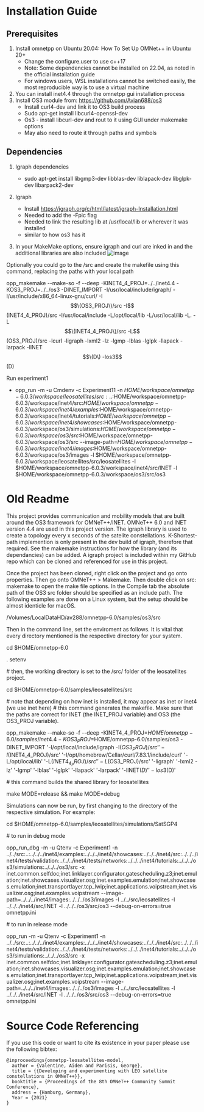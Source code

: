 # Installation Guide
## Prerequisites
1. Install omnetpp on Ubuntu 20.04: How To Set Up OMNet++ in Ubuntu 20+
    - Change the configure.user to use c++17
    - Note: Some dependencies cannot be installed on 22.04, as noted in the official installation guide
    - For windows users, WSL installations cannot be switched easily, the most reproducible way is to use a virtual machine
2. You can install inet4.4 through the omnetpp gui installation process
3. Install OS3 module from: https://github.com/Avian688/os3
    - Install curl4-dev and link it to OS3 build process
    - Sudo apt-get install libcurl4-openssl-dev
    - Os3 - install libcurl-dev and rout to it using GUI under makemake options
    - May also need to route it through paths and symbols
      
## Dependencies
1. Igraph dependencies
     - sudo apt-get install libgmp3-dev libblas-dev liblapack-dev libglpk-dev libarpack2-dev 
2. Igraph
    - Install https://igraph.org/c/html/latest/igraph-Installation.html
    - Needed to add the -Fpic flag 
    - Needed to link the resulting lib at /usr/local/lib or wherever it was installed
    - similar to how os3 has it

3. In your MakeMake options, ensure igraph and curl are inked in and the additional libraries are also included
![image](https://github.com/ucsc-jttang/ucsc-leosatellites-fork/assets/160563338/414ce079-3de1-4709-b6d1-7f9537904156)

Optionally you could go to the /src and create the makefile using this command, replacing the paths with your local path

opp_makemake --make-so -f --deep -KINET4_4_PROJ=../../inet4.4 -KOS3_PROJ=../../os3 -DINET_IMPORT -I/usr/local/include/igraph/ -I/usr/include/x86_64-linux-gnu/curl/ -I$$\(OS3_PROJ\)/src -I$$\(INET4_4_PROJ\)/src -I/usr/local/include -L/opt/local/lib -L/usr/local/lib -L. -L$$\(INET4_4_PROJ\)/src -L$$\(OS3_PROJ\)/src -lcurl -ligraph -lxml2 -lz -lgmp -lblas -lglpk -llapack -larpack -lINET$$\(D\) -los3$$\(D\)

Run experiment1 
- opp_run -m -u Cmdenv -c Experiment11 -n  $HOME/workspace/omnetpp-6.0.3/workspace/leosatellites/src:..:$HOME/workspace/omnetpp-6.0.3/workspace/inet4/src:$HOME/workspace/omnetpp-6.0.3/workspace/inet4/examples:$HOME/workspace/omnetpp-6.0.3/workspace/inet4/tutorials:$HOME/workspace/omnetpp-6.0.3/workspace/inet4/showcases:$HOME/workspace/omnetpp-6.0.3/workspace/os3/simulations:$HOME/workspace/omnetpp-6.0.3/workspace/os3/src:$HOME/workspace/omnetpp-6.0.3/workspace/os3/src --image-path=$HOME/workspace/omnetpp-6.0.3/workspace/inet4/images:$HOME/workspace/omnetpp-6.0.3/workspace/os3/images -l $HOME/workspace/omnetpp-6.0.3/workspace/leosatellites/src/leosatellites -l $HOME/workspace/omnetpp-6.0.3/workspace/inet4/src/INET -l $HOME/workspace/omnetpp-6.0.3/workspace/os3/src/os3

# Old Readme
This project provides communication and mobility models that are built around the OS3 framework for OMNeT++/INET. OMNeT++ 6.0 and INET version 4.4 are used in this project version. The igraph library is used to create a topology every x seconds of the satelite constellations. K-Shortest-path implemention is only present in the dev build of igraph, therefore that required. See the makemake instructions for how the library (and its dependancies) can be added. A igraph project is included within my GitHub repo which can be cloned and referenced for use in this project.

Once the project has been cloned, right click on the project and go onto properties. Then go onto OMNeT++ > Makemake. Then double click on src: makemake to open the make file options. In the Compile tab the absolute path of the OS3 src folder should be specified as an include path. The following examples are done on a Linux system, but the setup should be almost identicle for macOS.

/Volumes/LocalDataHD/av288/omnetpp-6.0/samples/os3/src

Then in the command line, set the enviroment as follows. It is vital that every directory mentioned is the respective directory for your system.

cd $HOME/omnetpp-6.0

. setenv

\# then, the working directory is set to the /src/ folder of the leosatellites project.

cd $HOME/omnetpp-6.0/samples/leosatellites/src

\# note that depending on how inet is installed, it may appear as inet or inet4 (we use inet here) # this command generates the makefile. Make sure that the paths are correct for INET (the INET_PROJ variable) and OS3 (the OS3_PROJ variable).

opp_makemake --make-so -f --deep -KINET4_4_PROJ=$HOME/omnetpp-6.0/samples/inet4.4 -KOS3_PROJ=$HOME/omnetpp-6.0/samples/os3 -DINET_IMPORT '-I/opt/local/include/igraph -I$(OS3_PROJ)/src' '-I$(INET4_4_PROJ)/src' '-I/opt/homebrew/Cellar/curl/7.83.1/include/curl' '-L/opt/local/lib' '-L$(INET4_4_PROJ)/src' '-L$(OS3_PROJ)/src' '-ligraph' '-lxml2 -lz' '-lgmp' '-lblas' '-lglpk' '-llapack' '-larpack' '-lINET$(D)' '-los3$(D)'

\# this command builds the shared library for leosatellites

make MODE=release && make MODE=debug

Simulations can now be run, by first changing to the directory of the respective simulation. For example:

cd $HOME/omnetpp-6.0/samples/leosatellites/simulations/SatSGP4

\# to run in debug mode

opp_run_dbg  -m -u Qtenv -c Experiment1 -n ../../src:..:../../../inet4/examples:../../../inet4/showcases:../../../inet4/src:../../../inet4/tests/validation:../../../inet4/tests/networks:../../../inet4/tutorials:../../../os3/simulations:../../../os3/src -x inet.common.selfdoc;inet.linklayer.configurator.gatescheduling.z3;inet.emulation;inet.showcases.visualizer.osg;inet.examples.emulation;inet.showcases.emulation;inet.transportlayer.tcp_lwip;inet.applications.voipstream;inet.visualizer.osg;inet.examples.voipstream --image-path=../../../inet4/images:../../../os3/images -l ../../src/leosatellites -l ../../../inet4/src/INET -l ../../../os3/src/os3 --debug-on-errors=true omnetpp.ini

\# to run in release mode

opp_run  -m -u Qtenv -c Experiment1 -n ../../src:..:../../../inet4/examples:../../../inet4/showcases:../../../inet4/src:../../../inet4/tests/validation:../../../inet4/tests/networks:../../../inet4/tutorials:../../../os3/simulations:../../../os3/src -x inet.common.selfdoc;inet.linklayer.configurator.gatescheduling.z3;inet.emulation;inet.showcases.visualizer.osg;inet.examples.emulation;inet.showcases.emulation;inet.transportlayer.tcp_lwip;inet.applications.voipstream;inet.visualizer.osg;inet.examples.voipstream --image-path=../../../inet4/images:../../../os3/images -l ../../src/leosatellites -l ../../../inet4/src/INET -l ../../../os3/src/os3 --debug-on-errors=true omnetpp.ini

# Source Code Referencing
If you use this code or want to cite its existence in your paper please use the following bibtex:
```
@inproceedings{omnetpp-leosatellites-model,
  author = {Valentine, Aiden and Parisis, George},
  title = {{Developing and experimenting with LEO satellite constellations in OMNeT++}},
  booktitle = {Proceedings of the 8th OMNeT++ Community Summit Conference},
  address = {Hamburg, Germany},
  Year = {2021}
}
```
